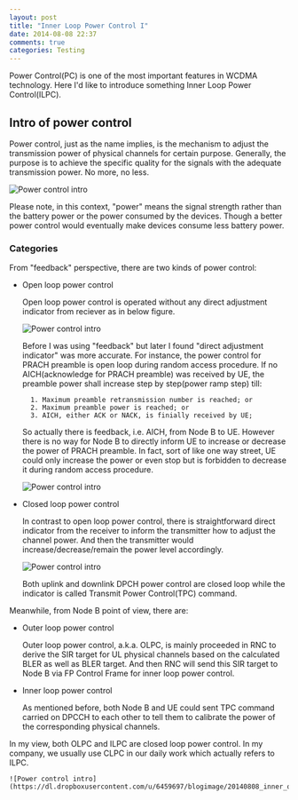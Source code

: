 ```yaml
---
layout: post
title: "Inner Loop Power Control I"
date: 2014-08-08 22:37
comments: true
categories: Testing
---
```


Power Control(PC) is one of the most important features in WCDMA technology. Here I'd like to introduce something Inner Loop Power Control(ILPC).

<!--more-->

## Intro of power control

Power control, just as the name implies, is the mechanism to adjust the transmission power of physical channels for certain purpose. Generally, the purpose is to achieve the specific quality for the signals with the adequate transmission power. No more, no less. 

![Power control intro](https://dl.dropboxusercontent.com/u/6459697/blogimage/20140808_intro_power_control.png)

Please note, in this context, "power" means the signal strength rather than the battery power or the power consumed by the devices. Though a better power control would eventually make devices consume less battery power.

### Categories

From "feedback" perspective, there are two kinds of power control:

* Open loop power control

    Open loop power control is operated without any direct adjustment indicator from reciever as in below figure. 

    ![Power control intro](https://dl.dropboxusercontent.com/u/6459697/blogimage/20140808_open_loop_power_control.png)

    Before I was using "feedback" but later I found "direct adjustment indicator" was more accurate. For instance, the power control for PRACH preamble is open loop during random access procedure. If no AICH(acknowledge for PRACH preamble) was received by UE, the preamble power shall increase step by step(power ramp step) till:
	    
		1. Maximum preamble retransmission number is reached; or
		2. Maximum preamble power is reached; or
		3. AICH, either ACK or NACK, is finially received by UE;

	So actually there is feedback, i.e. AICH, from Node B to UE. However there is no way for Node B to directly inform UE to increase or decrease the power of PRACH preamble. In fact, sort of like one way street, UE could only increase the power or even stop but is forbidden to decrease it during random access procedure.

	![Power control intro](https://dl.dropboxusercontent.com/u/6459697/blogimage/20140808_rach_preamble.png)

* Closed loop power control

	In contrast to open loop power control, there is straightforward direct indicator from the receiver to inform the transmitter how to adjust the channel power. And then the transmitter would increase/decrease/remain the power level accordingly.

    ![Power control intro](https://dl.dropboxusercontent.com/u/6459697/blogimage/20140808_closed_loop_power_control.png)

	Both uplink and downlink DPCH power control are closed loop while the indicator is called Transmit Power Control(TPC) command.

Meanwhile, from Node B point of view, there are:

* Outer loop power control

	Outer loop power control, a.k.a. OLPC, is mainly proceeded in RNC to derive the SIR target for UL physical channels based on the calculated BLER as well as BLER target. And then RNC will send this SIR target to Node B via FP Control Frame for inner loop power control. 

* Inner loop power control

	As mentioned before, both Node B and UE could sent TPC command carried on DPCCH to each other to tell them to calibrate the power of the corresponding physical channels.

In my view, both OLPC and ILPC are closed loop power control. In my company, we usually use CLPC in our daily work which actually refers to ILPC.

    ![Power control intro](https://dl.dropboxusercontent.com/u/6459697/blogimage/20140808_inner_outer_loop_power_control.png)
